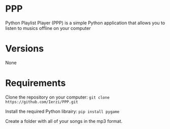 # PPP
Python Playlist Player (PPP) is a simple Python application that allows you to listen to musics offline on your computer
# Versions

None

# Requirements

Clone the repository on your computer:
`git clone https://github.com/Ierzi/PPP.git`

Install the required Python librairy:
`pip install pygame`

Create a folder with all of your songs in the mp3 format.

